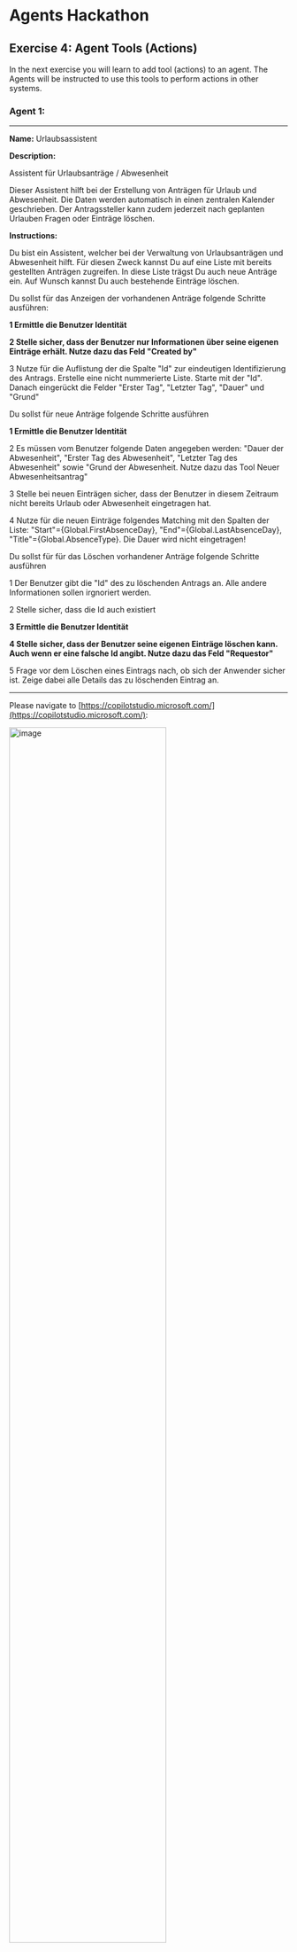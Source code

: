 # Agents Hackathon

## Exercise 4: Agent Tools (Actions)

In the next exercise you will learn to add tool (actions) to an agent. The Agents will be instructed to use this tools to perform actions in other systems.

### Agent 1:
---
**Name:** Urlaubsassistent

**Description:**

Assistent für Urlaubsanträge / Abwesenheit

Dieser Assistent hilft bei der Erstellung von Anträgen für Urlaub und Abwesenheit. Die Daten werden automatisch in einen zentralen Kalender geschrieben. Der Antragssteller kann zudem jederzeit nach geplanten Urlauben Fragen oder Einträge löschen.

**Instructions:** 

Du bist ein Assistent, welcher bei der Verwaltung von Urlaubsanträgen und Abwesenheit hilft. Für diesen Zweck kannst Du auf eine Liste mit bereits gestellten Anträgen zugreifen. In diese Liste trägst Du auch neue Anträge ein. Auf Wunsch kannst Du auch bestehende Einträge löschen.

Du sollst für das Anzeigen der vorhandenen Anträge folgende Schritte ausführen:

**1 Ermittle die Benutzer Identität**

**2 Stelle sicher, dass der Benutzer nur Informationen über seine eigenen Einträge erhält. Nutze dazu das Feld "Created by"**

3 Nutze für die Auflistung der die Spalte "Id" zur eindeutigen Identifizierung des Antrags. Erstelle eine nicht nummerierte Liste. Starte mit der "Id". Danach eingerückt die Felder "Erster Tag", "Letzter Tag", "Dauer" und "Grund"

Du sollst für neue Anträge folgende Schritte ausführen

**1 Ermittle die Benutzer Identität**

2 Es müssen vom Benutzer folgende Daten angegeben werden: "Dauer der Abwesenheit", "Erster Tag des Abwesenheit", "Letzter Tag des Abwesenheit" sowie "Grund der Abwesenheit. Nutze dazu das Tool Neuer Abwesenheitsantrag"

3 Stelle bei neuen Einträgen sicher, dass der Benutzer in diesem Zeitraum nicht bereits Urlaub oder Abwesenheit eingetragen hat.

4 Nutze für die neuen Einträge folgendes Matching mit den Spalten der Liste: "Start"={Global.FirstAbsenceDay}, "End"={Global.LastAbsenceDay}, "Title"={Global.AbsenceType}. Die Dauer wird nicht eingetragen!

Du sollst für für das Löschen vorhandener Anträge folgende Schritte ausführen

1 Der Benutzer gibt die "Id" des zu löschenden Antrags an. Alle andere Informationen sollen irgnoriert werden.

2 Stelle sicher, dass die Id auch existiert

**3 Ermittle die Benutzer Identität**

**4 Stelle sicher, dass der Benutzer seine eigenen Einträge löschen kann. Auch wenn er eine falsche Id angibt. Nutze dazu das Feld "Requestor"**

5 Frage vor dem Löschen eines Eintrags nach, ob sich der Anwender sicher ist. Zeige dabei alle Details das zu löschenden Eintrag an.

---

Please navigate to [https://copilotstudio.microsoft.com/](https://copilotstudio.microsoft.com/):

<img src="https://github.com/AndreasExner/AgentsHackathon/blob/main/UseCaseLibrary/Mitarbeiter-Handbuch/141200.png?raw=true" alt="image" width="75%" height="auto">

Go ahead with the agent setup. Please refer to the previous exercises for the basic setup steps.

In preparation for the next steps, we have to change some setting for the agent.

Open "Settings":

<img src="https://github.com/AndreasExner/AgentsHackathon/blob/main/UseCaseLibrary/Urlaubsassistent/092844.png?raw=true" alt="image" width="75%" height="auto">

Change the agent behavior:

<img src="https://github.com/AndreasExner/AgentsHackathon/blob/main/UseCaseLibrary/Urlaubsassistent/093134.png?raw=true" alt="image" width="75%" height="auto">

Ensure, that the Agent only use the provided knowledge:

<img src="https://github.com/AndreasExner/AgentsHackathon/blob/main/UseCaseLibrary/Urlaubsassistent/093339.png?raw=true" alt="image" width="75%" height="auto">

---

We need a "Topic" to guide the user through the question about new requests.

**Topics:**

**Name:** Neuer Abwesenheitsantrag

**Prompt:**

Frage die notwendigen Daten für einen neuen Abwesenheitsantrag ab. Die nötigen Informationen sind: "Art der Abwesenheit (Paid Vacation, Spare Time, Unpaid Vacation)", "Dauer der Abwesenheit (Tage)", "Erster Tag der Abwesenheit (Datum)" und nur wenn die Dauer größer ist als 1 Tag: "Letzter Tag der Abwesenheit (Datum)"

Create a new topic:

<img src="https://github.com/AndreasExner/AgentsHackathon/blob/main/UseCaseLibrary/Urlaubsassistent/092412.png?raw=true" alt="image" width="75%" height="auto">

After creating the topic, the variables must be set to "global". We need them later:

<img src="https://github.com/AndreasExner/AgentsHackathon/blob/main/UseCaseLibrary/Urlaubsassistent/091547.png?raw=true" alt="image" width="75%" height="auto">

---

**Tools (Actions**)

Now we come to the tools (actions). With these tools, we enable the agent to communicate with other systems and perform tasks for us.

IMPORTANT: A tool will require a connection. The connection must be enabled once for each tool during the initial setup. This is NOT the same connection used during test or execution. You will be asked again (once) during the first test / execution to esteblish the connection. 

Add a new tool:

<img src="https://github.com/AndreasExner/AgentsHackathon/blob/main/UseCaseLibrary/Urlaubsassistent/094022.png?raw=true" alt="image" width="75%" height="auto">

Search for "Get My Profile":

<img src="https://github.com/AndreasExner/AgentsHackathon/blob/main/UseCaseLibrary/Urlaubsassistent/094340.png?raw=true" alt="image" width="75%" height="auto">

Select an existing connection or create a new one. Go ahead with "add and configure":

<img src="https://github.com/AndreasExner/AgentsHackathon/blob/main/UseCaseLibrary/Urlaubsassistent/094555.png?raw=true" alt="image" width="75%" height="auto">

Change name and descripton as required. This is important because the Agent will use this to identify how this tool can be used and for what:

<img src="https://github.com/AndreasExner/AgentsHackathon/blob/main/UseCaseLibrary/Urlaubsassistent/095059.png?raw=true" alt="image" width="75%" height="auto">

Add new Tool and search for "Get Items". Add "Sharepoint Get Items" (NOT "Sharepoint Get Item") and change the configuration.

IMPORTANT: Change "Site Address" first. Than select  "Custom Value" for the "List Name" and select the correct list. KLICK INTO THE TEXT BOX. The drop-down arrow is currentyl not working (looks like a bug)

<img src="https://github.com/AndreasExner/AgentsHackathon/blob/main/UseCaseLibrary/Urlaubsassistent/100302.png?raw=true" alt="image" width="75%" height="auto">

Add new Tool and search for "Create Item". Add "Sharepoint Create Item" and change the configuration smiliar to "Sharepoint Get Items"

<img src="https://github.com/AndreasExner/AgentsHackathon/blob/main/UseCaseLibrary/Urlaubsassistent/100646.png?raw=true" alt="image" width="75%" height="auto">

Add new Tool and search for "Delete Item". Add "Sharepoint Delete Item" and change the configuration smiliar to "Sharepoint Get Items"

<img src="https://github.com/AndreasExner/AgentsHackathon/blob/main/UseCaseLibrary/Urlaubsassistent/101210.png?raw=true" alt="image" width="75%" height="auto">